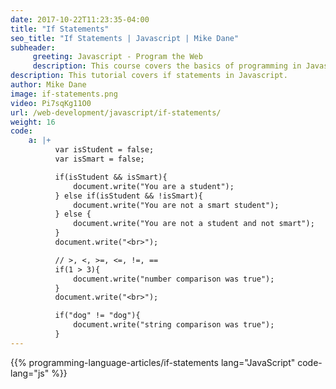 ```yaml
---
date: 2017-10-22T11:23:35-04:00
title: "If Statements"
seo_title: "If Statements | Javascript | Mike Dane"
subheader:
     greeting: Javascript - Program the Web
     description: This course covers the basics of programming in Javascript. Work your way through the videos/articles and I'll teach you everything you need to know to make your website more responsive!
description: This tutorial covers if statements in Javascript.
author: Mike Dane
image: if-statements.png
video: Pi7sqKg11O0
url: /web-development/javascript/if-statements/
weight: 16
code:
    a: |+
          var isStudent = false;
          var isSmart = false;

          if(isStudent && isSmart){
              document.write("You are a student");
          } else if(isStudent && !isSmart){
              document.write("You are not a smart student");
          } else {
              document.write("You are not a student and not smart");
          }
          document.write("<br>");

          // >, <, >=, <=, !=, ==
          if(1 > 3){
              document.write("number comparison was true");
          }
          document.write("<br>");

          if("dog" != "dog"){
              document.write("string comparison was true");
          }
---
```


{{% programming-language-articles/if-statements lang="JavaScript" code-lang="js" %}}
